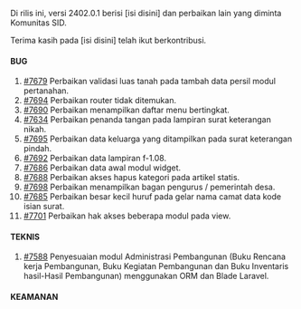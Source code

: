 Di rilis ini, versi 2402.0.1 berisi [isi disini] dan perbaikan lain yang diminta Komunitas SID.

Terima kasih pada [isi disini] telah ikut berkontribusi.


#### BUG

1. [#7679](https://github.com/OpenSID/OpenSID/issues/7679) Perbaikan validasi luas tanah pada tambah data persil modul pertanahan.
2. [#7694](https://github.com/OpenSID/OpenSID/issues/7694) Perbaikan router tidak ditemukan.
3. [#7690](https://github.com/OpenSID/OpenSID/issues/7690) Perbaikan menampilkan daftar menu bertingkat.
4. [#7634](https://github.com/OpenSID/OpenSID/issues/7634) Perbaikan penanda tangan pada lampiran surat keterangan nikah.
5. [#7695](https://github.com/OpenSID/OpenSID/issues/7695) Perbaikan data keluarga yang ditampilkan pada surat keterangan pindah.
6. [#7692](https://github.com/OpenSID/OpenSID/issues/7692) Perbaikan data lampiran f-1.08.
7. [#7686](https://github.com/OpenSID/OpenSID/issues/7686) Perbaikan data awal modul widget.
8. [#7688](https://github.com/OpenSID/OpenSID/issues/7688) Perbaikan akses hapus kategori pada artikel statis.
9. [#7698](https://github.com/OpenSID/OpenSID/issues/7698) Perbaikan menampilkan bagan pengurus / pemerintah desa.
10. [#7685](https://github.com/OpenSID/OpenSID/issues/7685) Perbaikan besar kecil huruf pada gelar nama camat data kode isian surat.
11. [#7701](https://github.com/OpenSID/OpenSID/issues/7701) Perbaikan hak akses beberapa modul pada view.


#### TEKNIS

1. [#7588](https://github.com/OpenSID/OpenSID/issues/7588) Penyesuaian modul Administrasi Pembangunan (Buku Rencana kerja Pembangunan, Buku Kegiatan Pembangunan dan Buku Inventaris hasil-Hasil Pembangunan) menggunakan ORM dan Blade Laravel.


#### KEAMANAN
